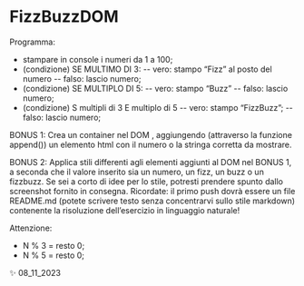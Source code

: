 # FizzBuzzDOM

Programma:
- stampare in console i numeri da 1 a 100;
- (condizione) SE MULTIMO DI 3:
-- vero: stampo “Fizz” al posto del numero
-- falso: lascio numero;
- (condizione) SE MULTIPLO DI 5:
-- vero: stampo “Buzz”
-- falso: lascio numero;
- (condizione) S multipli di 3 E multiplo di 5 
-- vero: stampo “FizzBuzz”;
-- falso: lascio numero;

BONUS 1:
Crea un container nel DOM , aggiungendo (attraverso la funzione append()) un elemento html con il numero o la stringa corretta da mostrare.

BONUS 2:
Applica stili differenti agli elementi aggiunti al DOM nel BONUS 1, a seconda che il valore inserito sia un numero, un fizz, un buzz o un fizzbuzz. Se sei a corto di idee per lo stile, potresti prendere spunto dallo screenshot fornito in consegna.
Ricordate: il primo push dovrà essere un file README.md (potete scrivere testo senza concentrarvi sullo stile markdown) contenente la risoluzione dell’esercizio in linguaggio naturale!

Attenzione:
- N % 3 = resto 0;
- N % 5 = resto 0;

✨ 08_11_2023